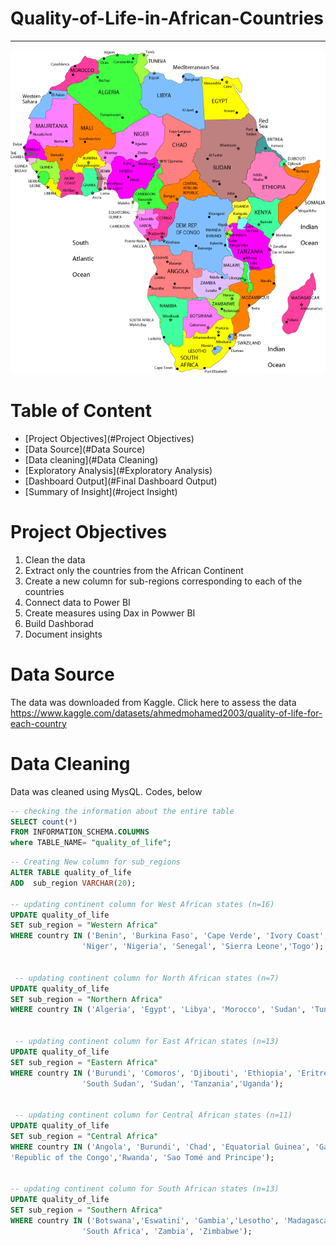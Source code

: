 # Quality-of-Life-in-African-Countries
---
![Quality of Life](https://github.com/Adu-Victor/Quality-of-Life-in-African-Countries/blob/main/Assets/Images/map-of-africa.png)

# Table of Content

- [Project Objectives](#Project Objectives)
- [Data Source](#Data Source)
- [Data cleaning](#Data Cleaning)
- [Exploratory Analysis](#Exploratory Analysis)
- [Dashboard Output](#Final Dashboard Output)
- [Summary of Insight](#roject Insight)


# Project Objectives
1. Clean the data
2. Extract only the countries from the African Continent
3. Create a new column for sub-regions corresponding to each of the countries
4. Connect data to Power BI
5. Create measures using Dax in Powwer BI
6. Build Dashborad
7. Document insights
 
# Data Source
The data was downloaded from Kaggle. Click here to assess the data https://www.kaggle.com/datasets/ahmedmohamed2003/quality-of-life-for-each-country

# Data Cleaning
Data was cleaned using MysQL. Codes, below

```sql
-- checking the information about the entire table
SELECT count(*)
FROM INFORMATION_SCHEMA.COLUMNS
where TABLE_NAME= "quality_of_life";
```

```sql
-- Creating New column for sub_regions
ALTER TABLE quality_of_life
ADD  sub_region VARCHAR(20);

-- updating continent column for West African states (n=16)
UPDATE quality_of_life
SET sub_region = "Western Africa"
WHERE country IN ('Benin', 'Burkina Faso', 'Cape Verde', 'Ivory Coast', 'The Gambia', 'Ghana', 'Guinea', 'Guinea-Bissau', 'Liberia', 'Mali',
				'Niger', 'Nigeria', 'Senegal', 'Sierra Leone','Togo');
             
             
 -- updating continent column for North African states (n=7)
UPDATE quality_of_life
SET sub_region = "Northern Africa"
WHERE country IN ('Algeria', 'Egypt', 'Libya', 'Morocco', 'Sudan', 'Tunisia', 'Western Sahara');     
           

 -- updating continent column for East African states (n=13)
UPDATE quality_of_life
SET sub_region = "Eastern Africa"
WHERE country IN ('Burundi', 'Comoros', 'Djibouti', 'Ethiopia', 'Eritrea', 'Kenya', 'Rwanda', 'Seychelles', 'Somalia',
				'South Sudan', 'Sudan', 'Tanzania','Uganda');
                

 -- updating continent column for Central African states (n=11) 
UPDATE quality_of_life
SET sub_region = "Central Africa"
WHERE country IN ('Angola', 'Burundi', 'Chad', 'Equatorial Guinea', 'Gabon', 'Cameroon', 'Central African Republic', 'Democratic Republic of the Congo',
'Republic of the Congo','Rwanda', 'Sao Tomé and Principe');


-- updating continent column for South African states (n=13) 
UPDATE quality_of_life
SET sub_region = "Southern Africa"
WHERE country IN ('Botswana','Eswatini', 'Gambia','Lesotho', 'Madagascar', 'Malawi','Mauritania', 'Mauritius', 'Mozambique', 'Namibia', 
				'South Africa', 'Zambia', 'Zimbabwe');
```

